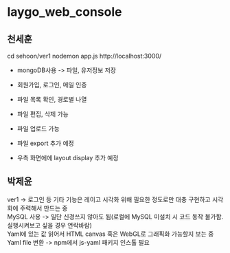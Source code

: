 # laygo_web_console

## 천세훈
cd sehoon/ver1
nodemon app.js
http://localhost:3000/

- mongoDB사용 -> 파일, 유저정보 저장
- 회원가입, 로그인, 메일 인증 
- 파일 목록 확인, 경로별 나열
- 파일 편집, 삭제 가능
- 파일 업로드 가능

- 파일 export 추가 예정

- 우측 화면에에 layout display 추가 예정



## 박제윤
ver1 -> 로그인 등 기타 기능은 레이고 시각화 위해 필요한 정도로만 대충 구현하고 시각화에 주력해서 만드는 중  
MySQL 사용 -> 일단 신경쓰지 않아도 됨(로컬에 MySQL 미설치 시 코드 동작 불가함. 실행시켜보고 싶을 경우 연락바람)  
Yaml에 있는 값 읽어서 HTML canvas 혹은 WebGL로 그래픽화 가능할지 보는 중  
Yaml file 변환 -> npm에서 js-yaml 패키지 인스톨 필요
